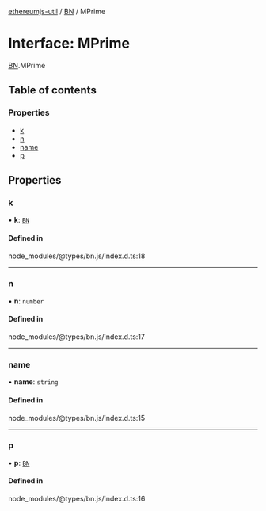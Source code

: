 [ethereumjs-util](../README.md) / [BN](../modules/BN.md) / MPrime

# Interface: MPrime

[BN](../modules/BN.md).MPrime

## Table of contents

### Properties

- [k](BN.MPrime.md#k)
- [n](BN.MPrime.md#n)
- [name](BN.MPrime.md#name)
- [p](BN.MPrime.md#p)

## Properties

### k

• **k**: [`BN`](../classes/BN.md)

#### Defined in

node_modules/@types/bn.js/index.d.ts:18

___

### n

• **n**: `number`

#### Defined in

node_modules/@types/bn.js/index.d.ts:17

___

### name

• **name**: `string`

#### Defined in

node_modules/@types/bn.js/index.d.ts:15

___

### p

• **p**: [`BN`](../classes/BN.md)

#### Defined in

node_modules/@types/bn.js/index.d.ts:16
